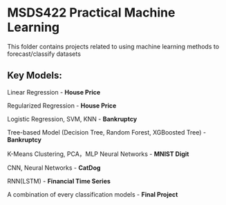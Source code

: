 # MSDS422 Practical Machine Learning
This folder contains projects related to using machine learning methods to forecast/classify datasets
## Key Models: 

Linear Regression - **House Price**

Regularized Regression - **House Price**

Logistic Regression, SVM, KNN - **Bankruptcy**

Tree-based Model (Decision Tree, Random Forest, XGBoosted Tree) - **Bankruptcy**

K-Means Clustering, PCA，MLP Neural Networks - **MNIST Digit**

CNN, Neural Networks - **CatDog**

RNN(LSTM) - **Financial Time Series**

A combination of every classification models - **Final Project**
